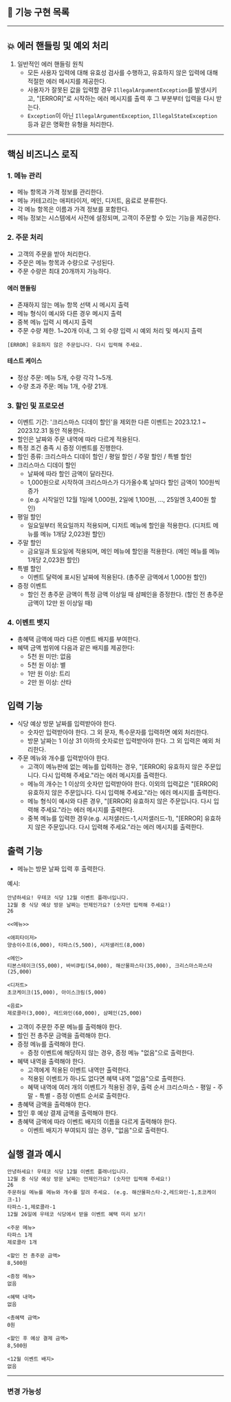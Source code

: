 ## 📝 기능 구현 목록

---

## 💥 에러 핸들링 및 예외 처리
1. 일반적인 에러 핸들링 원칙
    - 모든 사용자 입력에 대해 유효성 검사를 수행하고, 유효하지 않은 입력에 대해 적절한 에러 메시지를 제공한다.
    - 사용자가 잘못된 값을 입력할 경우 `IllegalArgumentException`를 발생시키고, "[ERROR]"로 시작하는 에러 메시지를 출력 후 그 부분부터 입력을 다시 받는다.
    - `Exception`이 아닌 `IllegalArgumentException`, `IllegalStateException` 등과 같은 명확한 유형을 처리한다.

---

## 핵심 비즈니스 로직

### 1. 메뉴 관리
- 메뉴 항목과 가격 정보를 관리한다.
- 메뉴 카테고리는 애피타이저, 메인, 디저트, 음료로 분류한다.
- 각 메뉴 항목은 이름과 가격 정보를 포함한다.
- 메뉴 정보는 시스템에서 사전에 설정되며, 고객이 주문할 수 있는 기능을 제공한다.

### 2. 주문 처리
- 고객의 주문을 받아 처리한다.
- 주문은 메뉴 항목과 수량으로 구성된다.
- 주문 수량은 최대 20개까지 가능하다.

#### 에러 핸들링
- 존재하지 않는 메뉴 항목 선택 시 메시지 출력
- 메뉴 형식이 예시와 다른 경우 메시지 출력
- 중복 메뉴 입력 시 메시지 출력
- 주문 수량 제한. 1~20개 이내, 그 외 수량 입력 시 예외 처리 및 메시지 출력
```
[ERROR] 유효하지 않은 주문입니다. 다시 입력해 주세요. 
```

#### 테스트 케이스
- 정상 주문: 메뉴 5개, 수량 각각 1~5개.
- 수량 초과 주문: 메뉴 1개, 수량 21개.

### 3. 할인 및 프로모션
- 이벤트 기간: '크리스마스 디데이 할인'을 제외한 다른 이벤트는 2023.12.1 ~ 2023.12.31 동안 적용한다.
- 할인은 날짜와 주문 내역에 따라 다르게 적용된다.
- 특정 조건 충족 시 증정 이벤트를 진행한다.
- 할인 종류: 크리스마스 디데이 할인 / 평일 할인 / 주말 할인 / 특별 할인
- 크리스마스 디데이 할인
  - 날짜에 따라 할인 금액이 달라진다.
  - 1,000원으로 시작하여 크리스마스가 다가올수록 날마다 할인 금액이 100원씩 증가
  - (e.g. 시작일인 12월 1일에 1,000원, 2일에 1,100원, ..., 25일엔 3,400원 할인)
- 평일 할인
  - 일요일부터 목요일까지 적용되며, 디저트 메뉴에 할인을 적용한다. (디저트 메뉴를 메뉴 1개당 2,023원 할인)
- 주말 할인
  - 금요일과 토요일에 적용되며, 메인 메뉴에 할인을 적용한다. (메인 메뉴를 메뉴 1개당 2,023원 할인)
- 특별 할인
  - 이벤트 달력에 표시된 날짜에 적용된다. (총주문 금액에서 1,000원 할인)
- 증정 이벤트
  - 할인 전 총주문 금액이 특정 금액 이상일 때 샴페인을 증정한다. (할인 전 총주문 금액이 12만 원 이상일 때)

### 4. 이벤트 뱃지
- 총혜택 금액에 따라 다른 이벤트 배지를 부여한다.
- 혜택 금액 범위에 다음과 같은 배지를 제공한다:
  - 5천 원 미만: 없음
  - 5천 원 이상: 별
  - 1만 원 이상: 트리
  - 2만 원 이상: 산타

## 입력 기능

- 식당 예상 방문 날짜를 입력받아야 한다.
    - 숫자만 입력받아야 한다. 그 외 문자, 특수문자를 입력하면 예외 처리한다.
    - 방문 날짜는 1 이상 31 이하의 숫자로만 입력받아야 한다. 그 외 입력은 예외 처리한다.
- 주문 메뉴와 개수를 입력받아야 한다.
    - 고객이 메뉴판에 없는 메뉴를 입력하는 경우, "[ERROR] 유효하지 않은 주문입니다. 다시 입력해 주세요."라는 에러 메시지를 출력한다.
    - 메뉴의 개수는 1 이상의 숫자만 입력받아야 한다. 이외의 입력값은 "[ERROR] 유효하지 않은 주문입니다. 다시 입력해 주세요."라는 에러 메시지를 출력한다.
    - 메뉴 형식이 예시와 다른 경우, "[ERROR] 유효하지 않은 주문입니다. 다시 입력해 주세요."라는 에러 메시지를 출력한다.
    - 중복 메뉴를 입력한 경우(e.g. 시저샐러드-1,시저샐러드-1), "[ERROR] 유효하지 않은 주문입니다. 다시 입력해 주세요."라는 에러 메시지를 출력한다.

## 출력 기능

- 메뉴는 방문 날짜 입력 후 출력한다.

예시:

```
안녕하세요! 우테코 식당 12월 이벤트 플래너입니다.
12월 중 식당 예상 방문 날짜는 언제인가요? (숫자만 입력해 주세요!)
26

<<메뉴>>

<애피타이저>
양송이수프(6,000), 타파스(5,500), 시저샐러드(8,000)

<메인>
티본스테이크(55,000), 바비큐립(54,000), 해산물파스타(35,000), 크리스마스파스타(25,000)

<디저트>
초코케이크(15,000), 아이스크림(5,000)

<음료>
제로콜라(3,000), 레드와인(60,000), 샴페인(25,000)

```

- 고객이 주문한 주문 메뉴를 출력해야 한다.
- 할인 전 총주문 금액을 출력해야 한다.
- 증정 메뉴를 출력해야 한다.
    - 증정 이벤트에 해당하지 않는 경우, 증정 메뉴 "없음"으로 출력한다.
- 혜택 내역을 출력해야 한다.
    - 고객에게 적용된 이벤트 내역만 출력한다.
    - 적용된 이벤트가 하나도 없다면 혜택 내역 "없음"으로 출력한다.
    - 혜택 내역에 여러 개의 이벤트가 적용된 경우, 출력 순서 크리스마스 - 평일 - 주말 - 특별 - 증정 이벤트 순서로 출력한다.
- 총혜택 금액을 출력해야 한다.
- 할인 후 예상 결제 금액을 출력해야 한다.
- 총혜택 금액에 따라 이벤트 배지의 이름을 다르게 출력해야 한다.
    - 이벤트 배지가 부여되지 않는 경우, "없음"으로 출력한다.

## 실행 결과 예시
```
안녕하세요! 우테코 식당 12월 이벤트 플래너입니다.
12월 중 식당 예상 방문 날짜는 언제인가요? (숫자만 입력해 주세요!)
26 
주문하실 메뉴를 메뉴와 개수를 알려 주세요. (e.g. 해산물파스타-2,레드와인-1,초코케이크-1)
타파스-1,제로콜라-1 
12월 26일에 우테코 식당에서 받을 이벤트 혜택 미리 보기!
 
<주문 메뉴>
타파스 1개
제로콜라 1개

<할인 전 총주문 금액>
8,500원
 
<증정 메뉴>
없음
 
<혜택 내역>
없음
 
<총혜택 금액>
0원
 
<할인 후 예상 결제 금액>
8,500원
 
<12월 이벤트 배지>
없음
```
---

### 변경 가능성
